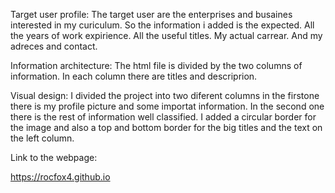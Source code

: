 Target user profile: The target user are the enterprises and busaines interested in my curiculum. So the information i added is the  expected. 
All the years of work expirience. All the useful titles. My actual carrear. And my adreces and contact.


Information architecture: The html file is divided by the  two columns of  information. In each column there are titles and descriprion. 


Visual design: I divided the project into two diferent columns in the firstone there is my profile picture and some importat information. 
  In the second one there is the rest of information well classified. I added a circular border for the image and also a top and bottom border for the big titles and the text on the left column. 

Link to the webpage: 

https://rocfox4.github.io
